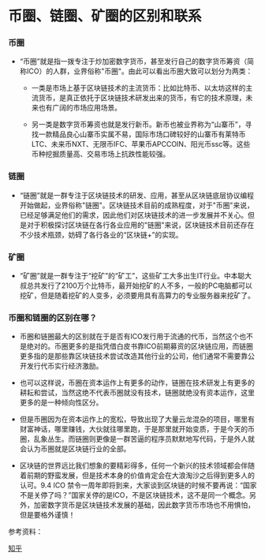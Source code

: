 # 币圈、链圈、矿圈的区别和联系

### 币圈

+ “币圈”就是指一拨专注于炒加密数字货币，甚至发行自己的数字货币筹资（简称ICO）的人群，业界俗称"币圈"。由此可以看出币圈大致可以划分为两类：

    - 一类是市场上基于区块链技术的主流货币：比如比特币、以太坊这样的主流货币，是真正依托于区块链技术研发出来的货币，有它的技术原理，未来也有广阔的市场应用场景。

    - 另一类是数字货币筹资也就是发行新币。新币也被业界称为“山寨币”，寻找一款精品良心山寨币实属不易，国际市场口碑较好的山寨币有莱特币LTC、未来币NXT、无限币IFC、苹果币APCCOIN、阳光币ssc等。这些币种挖掘质量高、交易市场上抗跌性能较强。


### 链圈

+ “链圈”就是一群专注于区块链技术的研发、应用，甚至从区块链底层协议编程开始做起，业界俗称"链圈"。区块链技术目前的成熟程度，对于"币圈"来说，已经足够满足他们的需求，因此他们对区块链技术的进一步发展并不关心。但是对于积极探讨区块链在各行各业应用的"链圈"来说，区块链技术目前还存在不少技术瓶颈，妨碍了各行各业的“区块链+”的实现。


### 矿圈

+ “矿圈”就是一群专注于“挖矿”的“矿工”，这些矿工大多出生IT行业。中本聪大叔总共发行了2100万个比特币，最开始挖矿的人不多，一般的PC电脑都可以挖矿，但是随着挖矿的人变多，必须要用具有高算力的专业服务器来挖矿了。


### 币圈和链圈的区别在哪？

+ 币圈和链圈最大的区别就在于是否有ICO发行用于流通的代币，当然这个也不是绝对的。币圈更多的是指凭借白皮书靠ICO前期募资的区块链应用，而链圈更多指的是那些靠区块链技术尝试改造其他行业的公司，他们通常不需要靠公开发行代币实行经济激励。

+ 也可以这样说，币圈在资本运作上有更多的动作，链圈在技术研发上有更多的耕耘和尝试，当然这绝不代表币圈就没有技术，链圈就绝没有资本运作，这里更多的是一种倾向性区分。

+ 但是币圈因为在资本运作上的宽松，导致出现了大量云龙混杂的项目，哪里有财富神话，哪里赚钱，大伙就往哪里跑，于是那里就开始变质，于是今天的币圈，乱象丛生。而链圈则更像是一群苦逼的程序员默默地写代码，于是外人就会认为币圈就是区块链行业的全部。

+ 区块链的世界远比我们想象的要精彩得多，任何一个新兴的技术领域都会伴随着前期的野蛮发展，但是技术本身的价值肯定会在大浪淘沙之后得到更多人的认可。9.4 ICO 禁令一周年即将到来，大家谈到区块链的时候不要再说：“国家不是关停了吗？”国家关停的是ICO，不是区块链技术，这不是同一个概念。另外，加密数字货币是区块链技术发展的基础，因此数字货币市场也不用惧怕，但是要格外谨慎！

参考资料：

[知乎](https://zhuanlan.zhihu.com/p/43374074)